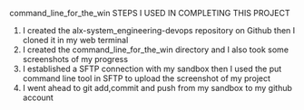 command_line_for_the_win
   STEPS I USED IN COMPLETING THIS PROJECT

1. I created the alx-system_engineering-devops repository on Github then I cloned it in my web terminal
2. I created the command_line_for_the_win directory and I also took some screenshots of my progress 
3. I established a SFTP connection with my sandbox then I used the put command line tool in SFTP to upload the screenshot of my project
4. I went ahead to git add,commit and push from my sandbox to my github account 
